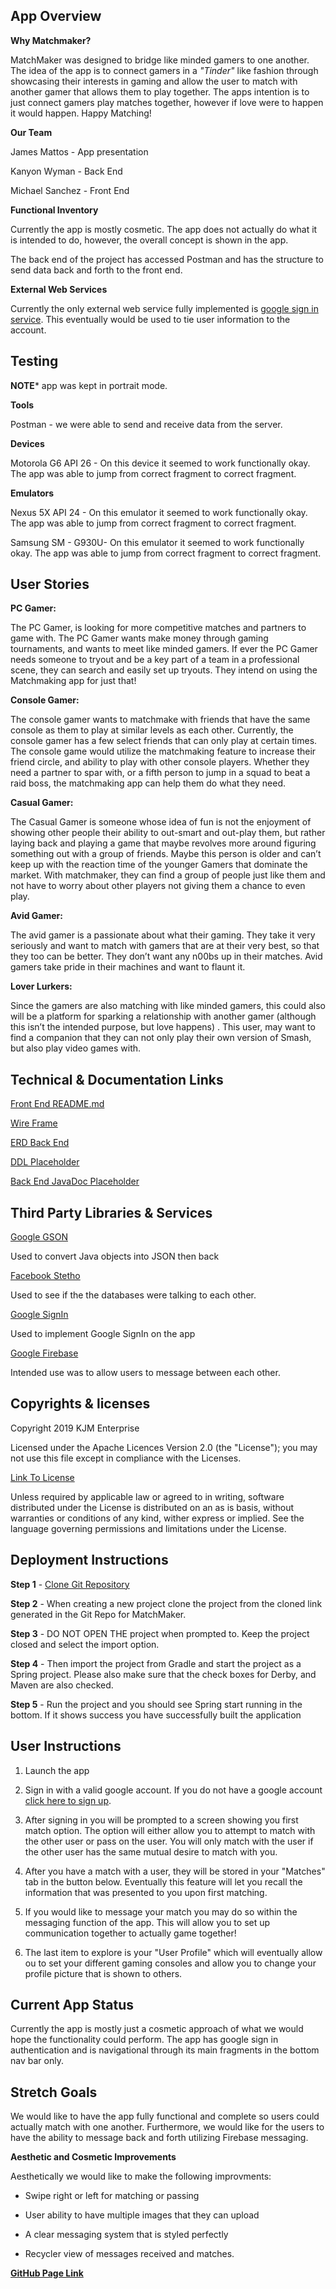   
## App Overview

**Why Matchmaker?**

MatchMaker was designed to bridge like minded gamers to one another.  The idea of the app
is to connect gamers in a *"Tinder"* like fashion through showcasing their interests in gaming 
and allow the user to match with another gamer that allows them to play together. The apps 
intention is to just connect gamers play matches together, however if love were to happen it
would happen.  Happy Matching! 

**Our Team**

James Mattos - App presentation 

Kanyon Wyman - Back End

Michael Sanchez - Front End

**Functional Inventory**

Currently the app is mostly cosmetic.  The app does not actually do what it is 
intended to do, however, the overall concept is shown in the app.

The back end of the project has accessed Postman and has the structure to send data back and forth to the front end. 

**External Web Services**

Currently the only external web service fully implemented is [google sign in 
service](https://github.com/googlesamples/google-services/tree/master/android/signin).
This eventually would be used to tie user information to the account.  
   

## Testing

**NOTE*** app was kept in portrait mode.

**Tools**

Postman - we were able to send and receive data from the server.  

**Devices**

Motorola G6 API 26 - On this device it seemed to work functionally okay. 
The app was able to jump from correct fragment to correct fragment.

**Emulators**

Nexus 5X API 24 - On this emulator it seemed to work functionally okay. 
The app was able to jump from correct fragment to correct fragment.

Samsung SM - G930U- On this emulator it seemed to work functionally okay. 
The app was able to jump from correct fragment to correct fragment.

## User Stories

**PC Gamer:**
 
The PC Gamer, is looking for more competitive matches and partners
to game with.  The PC Gamer wants make money through gaming tournaments,
and wants to meet like minded gamers. If ever the PC Gamer needs someone
to tryout and be a key part of a team in a professional scene, they can
search and easily set up tryouts.  They intend on using the Matchmaking
app for just that! 


**Console Gamer:** 

The console gamer wants to matchmake with friends that have the 
same console as them to play at similar levels as each other. Currently, 
the console gamer has a few select friends that can only play at certain 
times.  The console game would utilize the matchmaking feature to increase
their friend circle, and ability to play with other console players.
Whether they need a partner to spar with, or a fifth person to jump in a
squad to beat a raid boss, the matchmaking app can help them do what they need.

**Casual Gamer:** 

The Casual Gamer is someone whose idea of fun is not the enjoyment of
showing other people their ability to out-smart and out-play them,
but rather laying back and playing a game that maybe revolves more around
figuring something out with a group of friends. Maybe this person is
older and can’t keep up with the reaction time of the younger Gamers 
that dominate the market. With matchmaker, they can find a group of people
just like them and not have to worry about other players not giving them a 
chance to even play.

**Avid Gamer:**
 
The avid gamer is a passionate about what their gaming.  They take it very 
seriously and want to match with gamers that are at their very best, 
so that they too can be better.  They don’t want any n00bs up in their 
matches. Avid gamers take pride in their machines and want to flaunt it.

**Lover Lurkers:** 

Since the gamers are also matching with like minded gamers,
this could also will be a platform for sparking a relationship with
another gamer (although this isn’t the intended purpose, but love happens)
. This user, may want to find a companion that they can not only play their
 own version of Smash, but also play video games with. 

## Technical & Documentation Links

[Front End README.md](https://kjm-enterprise.github.io/MatchMaker/)

[Wire Frame](docs/wireFrameMatchMaker.png)

[ERD Back End](docs/erd_matchmaker_server_side.png)

[DDL Placeholder]()

[Back End JavaDoc Placeholder]()



## Third Party Libraries & Services

[Google GSON](https://github.com/google/gson)

Used to convert Java objects into JSON then back

[Facebook Stetho](https://github.com/facebook/stetho)

Used to see if the the databases were talking to each other.

[Google SignIn](https://github.com/googlesamples/google-services/tree/master/android/signin)

Used to implement Google SignIn on the app

[Google Firebase](https://github.com/firebase/)

Intended use was to allow users to message between each other. 


## Copyrights & licenses

Copyright 2019 KJM Enterprise 

Licensed under the Apache Licences Version 2.0 (the "License"); you may not use
this file except in compliance with the Licenses.

[Link To License](http://www.apache.org/licenses/LICENSE-2.0)

Unless required by applicable law or agreed to in writing, software distributed under the License
is distributed on an as is basis, without warranties or conditions of any kind, wither express or 
implied. See the language governing permissions and limitations under the License. 

## Deployment Instructions

**Step 1** - [Clone Git Repository](https://github.com/kjm-enterprise/MatchMake_BackEnd) 

**Step 2** - When creating a new project clone the project from the cloned link generated in the Git Repo for MatchMaker.

**Step 3** - DO NOT OPEN THE project when prompted to. Keep the project closed and select the import option.

**Step 4** - Then import the project from Gradle and start the project as a Spring project. Please also make sure that the check boxes for Derby, and Maven are also checked. 

**Step 5** - Run the project and you should see Spring start running in the bottom.  If it shows success you have 
successfully built the application

## User Instructions

1) Launch the app

2) Sign in with a valid google account.  If you do not have a google account [click here to sign up](https://accounts.google.com/signup/v2/webcreateaccount?hl=en-GB&flowName=GlifWebSignIn&flowEntry=SignUp&nogm=true). 

3) After signing in you will be prompted to a screen showing you first match option. The option
will either allow you to attempt to match with the other user or pass on the user.  You will only
match with the user if the other user has the same mutual desire to match with you. 

4) After you have a match with a user, they will be stored in your "Matches" tab in the button below.  Eventually 
this feature will let you recall the information that was presented to you upon first matching.

5) If you would like to message your match you may do so within the messaging function of the app. This 
will allow you to set up communication together to actually game together! 

6) The last item to explore is your "User Profile" which will eventually allow ou to set your different
gaming consoles and allow you to change your profile picture that is shown to others. 

## Current App Status

Currently the app is mostly just a cosmetic approach of what we would hope the 
functionality could perform. The app has google sign in authentication and 
is navigational through its main fragments in the bottom nav bar only. 

## Stretch Goals

We would like to have the app fully functional and complete so users could
actually match with one another.  Furthermore, we would like for the users to
have the ability to message back and forth utilizing Firebase messaging. 

**Aesthetic and Cosmetic Improvements**

Aesthetically we would like to make the following improvments:

* Swipe right or left for matching or passing

* User ability to have multiple images that they can upload

* A clear messaging system that is styled perfectly

* Recycler view of messages received and matches.


**[GitHub Page Link](https://kjm-enterprise.github.io/MatchMake_BackEnd/)**
